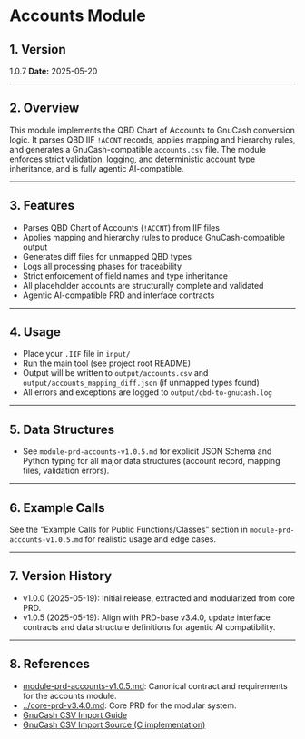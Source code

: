 # Accounts Module

## 1. Version
1.0.7 
**Date:** 2025-05-20

---

## 2. Overview

This module implements the QBD Chart of Accounts to GnuCash conversion logic. It parses QBD IIF `!ACCNT` records, applies mapping and hierarchy rules, and generates a GnuCash-compatible `accounts.csv` file. The module enforces strict validation, logging, and deterministic account type inheritance, and is fully agentic AI-compatible.

---

## 3. Features

- Parses QBD Chart of Accounts (`!ACCNT`) from IIF files
- Applies mapping and hierarchy rules to produce GnuCash-compatible output
- Generates diff files for unmapped QBD types
- Logs all processing phases for traceability
- Strict enforcement of field names and type inheritance
- All placeholder accounts are structurally complete and validated
- Agentic AI-compatible PRD and interface contracts

---

## 4. Usage

- Place your `.IIF` file in `input/`
- Run the main tool (see project root README)
- Output will be written to `output/accounts.csv` and `output/accounts_mapping_diff.json` (if unmapped types found)
- All errors and exceptions are logged to `output/qbd-to-gnucash.log`

---

## 5. Data Structures

- See `module-prd-accounts-v1.0.5.md` for explicit JSON Schema and Python typing for all major data structures (account record, mapping files, validation errors).

---

## 6. Example Calls

See the "Example Calls for Public Functions/Classes" section in `module-prd-accounts-v1.0.5.md` for realistic usage and edge cases.

---

## 7. Version History

- v1.0.0 (2025-05-19): Initial release, extracted and modularized from core PRD.
- v1.0.5 (2025-05-19): Align with PRD-base v3.4.0, update interface contracts and data structure definitions for agentic AI compatibility.

---

## 8. References

- [module-prd-accounts-v1.0.5.md](module-prd-accounts-v1.0.5.md): Canonical contract and requirements for the accounts module.
- [../core-prd-v3.4.0.md](../core-prd-v3.4.0.md): Core PRD for the modular system.
- [GnuCash CSV Import Guide](https://www.gnucash.org/viewdoc.phtml?rev=5&lang=C&doc=guide)
- [GnuCash CSV Import Source (C implementation)](https://github.com/Gnucash/gnucash/blob/stable/gnucash/import-export/csv-imp/assistant-csv-account-import.c)
